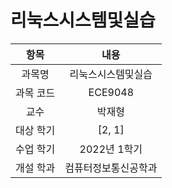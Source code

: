 # 리눅스시스템및실습
| 항목 | 내용 |
| :-: | :-: |
| 과목명 | 리눅스시스템및실습 |
| 과목 코드 | ECE9048 |
| 교수 | 박재형 |
| 대상 학기 | [2, 1] |
| 수업 학기 | 2022년 1학기 |
| 개설 학과 | 컴퓨터정보통신공학과 |
